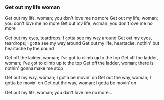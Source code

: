 ### Get out my life woman

Get out my life, woman; you don't love me no more
Get out my life, woman; you don't love me no more
Get out my life, woman; you don't love me no more

Get out my eyes, teardrops; I gotta see my way around
Get out my eyes, teardrops; I gotta see my way around
Get out my life, heartache; nothin' but heartache by the pound

Get off the ladder, woman; I've got to climb up to the top
Get off the ladder, woman; I've got to climb up to the top
Get off the ladder, woman; there is nothin' gonna make me stop

Get out my way, woman; I gotta be movin' on
Get out the way, woman; I gotta be movin' on
Get out the way, woman; I gotta be movin' on

Get out my life, woman; you don't love me no more...
